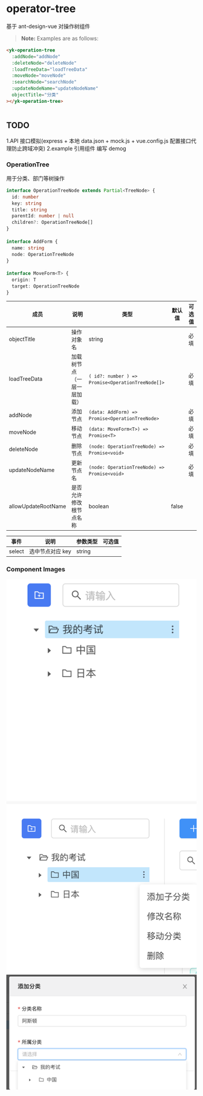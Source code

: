 # operator-tree

基于 ant-design-vue 对操作树组件

> **Note:** Examples are as follows:

```html
<yk-operation-tree
  :addNode="addNode"
  :deleteNode="deleteNode"
  :loadTreeData="loadTreeData"
  :moveNode="moveNode"
  :searchNode="searchNode"
  :updateNodeName="updateNodeName"
  objectTitle="分类"
></yk-operation-tree>
```

```js
```

## TODO

1.API 接口模拟(express + 本地 data.json + mock.js + vue.config.js 配置接口代理防止跨域冲突)
2.example 引用组件 编写 demog

### OperationTree

用于分类、部门等树操作

```typescript
interface OperationTreeNode extends Partial<TreeNode> {
  id: number
  key: string
  title: string
  parentId: number | null
  children?: OperationTreeNode[]
}

interface AddForm {
  name: string
  node: OperationTreeNode
}

interface MoveForm<T> {
  origin: T
  target: OperationTreeNode
}
```

| 成员                | 说明                       | 类型                                              | 默认值 | 可选值 |
| ------------------- | -------------------------- | ------------------------------------------------- | ------ | ------ |
| objectTitle         | 操作对象名                 | string                                            |        | 必填   |
| loadTreeData        | 加载树节点（一层一层加载） | `( id?: number ) => Promise<OperationTreeNode[]>` |        | 必填   |
| addNode             | 添加节点                   | `(data: AddForm) => Promise<OperationTreeNode>`   |        | 必填   |
| moveNode            | 移动节点                   | `(data: MoveForm<T>) => Promise<T>`               |        | 必填   |
| deleteNode          | 删除节点                   | `(node: OperationTreeNode) => Promise<void>`      |        | 必填   |
| updateNodeName      | 更新节点名                 | `(node: OperationTreeNode) => Promise<void>`      |        | 必填   |
| allowUpdateRootName | 是否允许修改根节点名称     | boolean                                           | false  |        |

| 事件   | 说明             | 参数类型 | 可选值 |
| ------ | ---------------- | -------- | ------ |
| select | 选中节点对应 key | string   |        |

### Component Images

![Image text](https://github.com/hyt10290330/operator-tree/blob/master/images/1.png)
![Image text](https://github.com/hyt10290330/operator-tree/blob/master/images/2.png)
![Image text](https://github.com/hyt10290330/operator-tree/blob/master/images/3.png)
